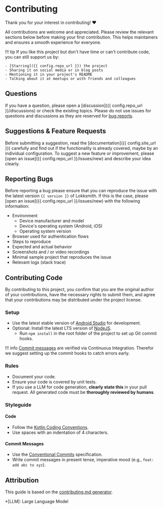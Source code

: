 # Contributing

Thank you for your interest in contributing! ❤️

All contributions are welcome and appreciated. Please review the relevant sections below before
making your first contribution. This helps maintainers and ensures a smooth experience for everyone.

!!! tip
    If you like this project but don't have time or can't contribute code, you can still support us
    by:

    - [Starring]({{ config.repo_url }}) the project
    - Sharing it on social media or in blog posts
    - Mentioning it in your project's README
    - Talking about it at meetups or with friends and colleagues

## Questions

If you have a question, please open a [discussion]({{ config.repo_url }}/discussions)
or check the existing topics. Please do not use issues for questions and discussions as they are
reserved for [bug reports](#reporting-bugs).

## Suggestions & Feature Requests

Before submitting a suggestion, read the [documentation]({{ config.site_url }}) carefully and find
out if the functionality is already covered, maybe by an individual configuration. To suggest a new
feature or improvement, please [open an issue]({{ config.repo_url }}/issues/new)
and describe your idea clearly.

## Reporting Bugs

Before reporting a bug please ensure that you can reproduce the issue with the latest version
`{{ version }}` of Lokksmith. If this is the case, please [open an issue]({{ config.repo_url }}/issues/new)
with the following information:

- Environment
    - Device manufacturer and model
    - Device's operating system (Android, iOS)
    - Operating system version
- Browser used for authentication flows
- Steps to reproduce
- Expected and actual behavior
- Screenshots and / or video recordings
- Minimal sample project that reproduces the issue
- Relevant logs (stack trace)

## Contributing Code

By contributing to this project, you confirm that you are the original author of your contributions,
have the necessary rights to submit them, and agree that your contributions may be distributed under
the project license.

### Setup

- Use the latest stable version of [Android Studio](https://developer.android.com/studio/) for
  development.
- Optional: Install the latest LTS version of [NodeJS](https://nodejs.org/).
    - Run `npm install` in the root folder of the project to set up Git commit hooks.

!!! info
    [Commit messages](#commit-messages) are verified via Continuous Integration. Therefor we suggest setting up the
    commit hooks to catch errors early.

### Rules

- Document your code.
- Ensure your code is covered by unit tests.
- If you use a LLM for code generation, **clearly state this** in your pull request.
  All generated code must be **thoroughly reviewed by humans**.

### Styleguide

#### Code

- Follow the [Kotlin Coding Conventions](https://kotlinlang.org/docs/coding-conventions.html).
- Use spaces with an indentation of 4 characters.

#### Commit Messages

- Use the [Conventional Commits](https://www.conventionalcommits.org/) specification.
- Write commit messages in present tense, imperative mood (e.g., `feat: add abc to xyz`).

<h2>Attribution</h2>

This guide is based on the [contributing.md generator](https://contributing.md/generator).

*[LLM]: Large Language Model

